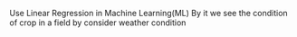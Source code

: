 Use Linear Regression in Machine Learning(ML) 
By it we see the condition of crop in a field
by consider weather condition

